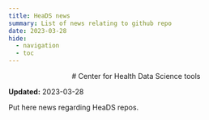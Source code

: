 ```yaml
---
title: HeaDS news
summary: List of news relating to github repo
date: 2023-03-28
hide:
  - navigation
  - toc
---
```


<!--
# Put above to hide navigation (left), toc (right) or footer (bottom)

hide:
  - navigation 
  - toc
  - footer 

# You should hide the navigation if there are no subsections
# You should hide the Table of Contents if there are no important titles
-->

<center>
# Center for Health Data Science tools
</center>

**Updated:** 2023-03-28

Put here news regarding HeaDS repos.

